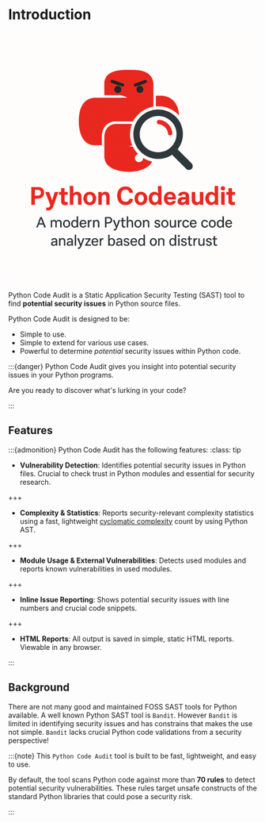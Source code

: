 # Introduction

![CodeauditLogo](images/codeauditlogo.png)

Python Code Audit is a Static Application Security Testing (SAST) tool to find **potential security issues** in Python source files.

Python Code Audit is designed to be:
* Simple to use.
* Simple to extend for various use cases.
* Powerful to determine *potential* security issues within Python code.

:::{danger} 
Python Code Audit gives you insight into potential security issues in your Python programs.

Are you ready to discover what's lurking in your code?

:::

## Features

:::{admonition} Python Code Audit has the following features:
:class: tip


* **Vulnerability Detection**: Identifies potential security issues in Python files. Crucial to check trust in Python modules and essential for security research.

+++

* **Complexity & Statistics**: Reports security-relevant complexity statistics using a fast, lightweight [cyclomatic complexity](https://en.wikipedia.org/wiki/Cyclomatic_complexity) count by using Python AST.

+++

* **Module Usage & External Vulnerabilities**: Detects used modules and reports known vulnerabilities in used modules.


+++
* **Inline Issue Reporting**: Shows potential security issues with line numbers and crucial code snippets. 


+++
* **HTML Reports**: All output is saved in simple, static HTML reports. Viewable in any browser.

:::



## Background

There are not many good and maintained FOSS SAST tools for Python available. A well known Python SAST tool is `Bandit`. However `Bandit` is limited in identifying security issues and has constrains that makes the use not simple. `Bandit` lacks crucial Python code validations from a security perspective!


:::{note}
This `Python Code Audit` tool is built to be fast, lightweight, and easy to use.

By default, the tool scans Python code against more than **70 rules** to detect potential security vulnerabilities. These rules target unsafe constructs of the standard Python libraries that could pose a security risk. 

:::

